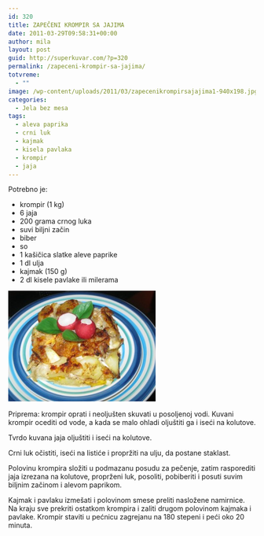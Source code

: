```yaml
---
id: 320
title: ZAPEČENI KROMPIR SA JAJIMA
date: 2011-03-29T09:58:31+00:00
author: mila
layout: post
guid: http://superkuvar.com/?p=320
permalink: /zapeceni-krompir-sa-jajima/
totvreme:
  - ""
image: /wp-content/uploads/2011/03/zapecenikrompirsajajima1-940x198.jpg
categories:
  - Jela bez mesa
tags:
  - aleva paprika
  - crni luk
  - kajmak
  - kisela pavlaka
  - krompir
  - jaja
---
```

Potrebno je:

  * krompir (1 kg)
  * 6 jaja
  * 200 grama crnog luka
  * suvi biljni začin
  * biber
  * so
  * 1 kašičica slatke aleve paprike
  * 1 dl ulja
  * kajmak (150 g)
  * 2 dl kisele pavlake ili milerama

[<img class="alignnone size-medium wp-image-8904" src="/wp-content/uploads/2011/03/zapecenikrompirsajajima1-300x225.jpg" alt="zapecenikrompirsajajima" width="300" height="225" />](/wp-content/uploads/2011/03/zapecenikrompirsajajima1.jpg)

Priprema: krompir oprati i neoljušten skuvati u posoljenoj vodi. Kuvani krompir ocediti od vode, a kada se malo ohladi oljuštiti ga i iseći na kolutove.

Tvrdo kuvana jaja oljuštiti i iseći na kolutove.

Crni luk očistiti, iseći na listiće i propržiti na ulju, da postane staklast.

Polovinu krompira složiti u podmazanu posudu za pečenje, zatim rasporediti jaja izrezana na kolutove, proprženi luk, posoliti, pobiberiti i posuti suvim biljnim začinom i alevom paprikom.

Kajmak i pavlaku izmešati i polovinom smese preliti nasložene namirnice. Na kraju sve prekriti ostatkom krompira i zaliti drugom polovinom kajmaka i pavlake. Krompir staviti u pećnicu zagrejanu na 180 stepeni i peći oko 20 minuta.